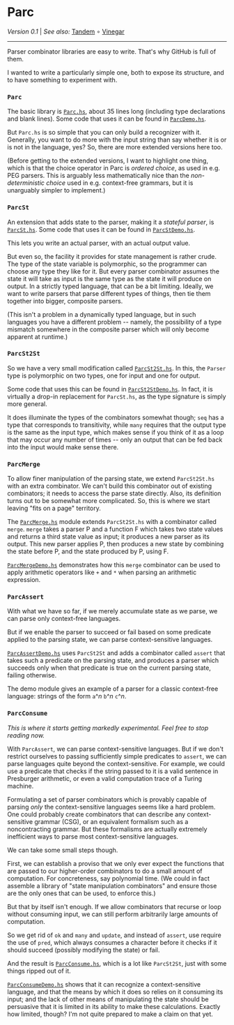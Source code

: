 Parc
====

_Version 0.1_ | _See also:_ [Tandem](https://codeberg.org/catseye/Tandem#tandem)
∘ [Vinegar](https://codeberg.org/catseye/Vinegar#vinegar)

- - - -

Parser combinator libraries are easy to write.  That's why GitHub is full of them.

I wanted to write a particularly simple one, both to expose its structure,
and to have something to experiment with.

### `Parc`

The basic library is [`Parc.hs`](Parc.hs), about 35 lines long (including
type declarations and blank lines).
Some code that uses it can be found in [`ParcDemo.hs`](ParcDemo.hs).

But `Parc.hs` is so simple that you can only build a recognizer with it.
Generally, you want to do more with the input string than say whether it
is or is not in the language, yes?  So, there are more extended
versions here too.

(Before getting to the extended versions, I want to highlight one thing,
which is that the choice operator in Parc is _ordered choice_, as used in
e.g. PEG parsers.  This is arguably less mathematically nice than
the _non-deterministic choice_ used in e.g. context-free grammars,
but it is unarguably simpler to implement.)

### `ParcSt`

An extension that adds state to the parser, making it a _stateful parser_,
is [`ParcSt.hs`](ParcSt.hs).
Some code that uses it can be found in [`ParcStDemo.hs`](ParcStDemo.hs).

This lets you write an actual parser, with an actual output value.

But even so, the facility it provides for state management is rather crude.
The type of the state variable is polymorphic, so the programmer can
choose any type they like for it.  But every parser combinator assumes
the state it will take as input is the same type as the state it will
produce on output.  In a strictly typed language, that can be a bit
limiting.  Ideally, we want to write parsers that parse different types of
things, then tie them together into bigger, composite parsers.

(This isn't a problem in a dynamically typed language, but in such
languages you have a different problem -- namely, the possibility of
a type mismatch somewhere in the composite parser which will only become
apparent at runtime.)

### `ParcSt2St`

So we have a very small modification called [`ParcSt2St.hs`](ParcSt2St.hs).
In this, the `Parser` type is polymorphic on two types, one for input
and one for output.

Some code that uses this can be found in [`ParcSt2StDemo.hs`](ParcSt2StDemo.hs).
In fact, it is virtually a drop-in replacement for `ParcSt.hs`, as the type
signature is simply more general.

It does illuminate the types of the combinators somewhat though; `seq` has a
type that corresponds to transitivity, while `many` requires that the output
type is the same as the input type, which makes sense if you think of it as
a loop that may occur any number of times -- only an output that can be fed
back into the input would make sense there.

### `ParcMerge`

To allow finer manipulation of the parsing state, we extend `ParcSt2St.hs`
with an extra combinator.  We can't build this combinator out of existing
combinators; it needs to access the parse state directly.  Also, its
definition turns out to be somewhat more complicated.  So, this is where
we start leaving "fits on a page" territory.

The [`ParcMerge.hs`](ParcMerge.hs) module extends `ParcSt2St.hs` with a
combinator called `merge`.  `merge` takes a parser P and a function F which
takes two state values and returns a third state value as input; it
produces a new parser as its output.  This new parser applies P, then
produces a new state by combining the state before P, and the state produced
by P, using F.

[`ParcMergeDemo.hs`](ParcMergeDemo.hs) demonstrates how this `merge`
combinator can be used to apply arithmetic operators like `+` and `*`
when parsing an arithmetic expression.

### `ParcAssert`

With what we have so far, if we merely accumulate state as we parse,
we can parse only context-free languages.

But if we enable the parser to succeed or fail based on some predicate
applied to the parsing state, we can parse context-sensitive languages.

[`ParcAssertDemo.hs`](ParcAssertDemo.hs) uses `ParcSt2St` and adds a
combinator called `assert` that takes such a predicate on the parsing
state, and produces a parser which succeeds only when that predicate
is true on the current parsing state, failing otherwise.

The demo module gives an example of a parser for a classic
context-free language: strings of the form `a`^_n_ `b`^_n_ `c`^_n_.

### `ParcConsume`

_This is where it starts getting markedly experimental._
_Feel free to stop reading now._

With `ParcAssert`, we can parse context-sensitive languages.  But
if we don't restrict ourselves to passing sufficiently simple predicates
to `assert`, we can parse languages quite beyond the context-sensitive.
For example, we could use a predicate that checks if the
string passed to it is a valid sentence in Presburger arithmetic, or
even a valid computation trace of a Turing machine.

Formulating a set of parser combinators which is provably capable
of parsing _only_ the context-sensitive languages seems like a hard
problem.  One could probably create combinators that can describe
any context-sensitive grammar (CSG), or an equivalent formalism such as
a noncontracting grammar.  But these formalisms are actually extremely
inefficient ways to parse most context-sensitive languages.

We can take some small steps though.

First, we can establish a proviso that we only ever expect the functions
that are passed to our higher-order combinators to do a small amount of
computation.  For concreteness, say polynomial time.  (We could in fact
assemble a library of "state manipulation combinators" and ensure those
are the only ones that can be used, to enforce this.)

But that by itself isn't enough.  If we allow combinators that recurse or
loop without consuming input, we can still perform arbitrarily large
amounts of computation.

So we get rid of `ok` and `many` and `update`, and instead of `assert`,
use require the use of `pred`, which always consumes a character before it
checks if it should succeed (possibly modifying the state) or fail.

And the result is [`ParcConsume.hs`](ParcConsume.hs), which is a lot
like `ParcSt2St`, just with some things ripped out of it.

[`ParcConsumeDemo.hs`](ParcConsumeDemo.hs) shows that it can recognize
a context-sensitive language, and that the means by which it does so
relies on it consuming its input; and the lack of other means of manipulating
the state should be persuasive that it is limited in its ability to
make these calculations.  Exactly how limited, though?  I'm not
quite prepared to make a claim on that yet.
